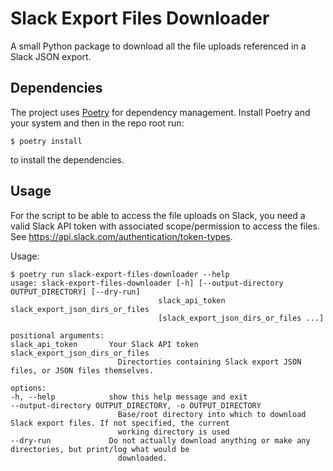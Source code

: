 # Slack Export Files Downloader
A small Python package to download all the file uploads referenced in a Slack
JSON export.

## Dependencies
The project uses [Poetry](https://python-poetry.org) for dependency management.
Install Poetry and your system and then in the repo root run:

    $ poetry install

to install the dependencies.

## Usage
For the script to be able to access the file uploads on Slack, you need a valid
Slack API token with associated scope/permission to access the files. See 
https://api.slack.com/authentication/token-types.

Usage:

    $ poetry run slack-export-files-downloader --help
    usage: slack-export-files-downloader [-h] [--output-directory OUTPUT_DIRECTORY] [--dry-run]
                                     slack_api_token slack_export_json_dirs_or_files
                                     [slack_export_json_dirs_or_files ...]

    positional arguments:
    slack_api_token       Your Slack API token
    slack_export_json_dirs_or_files
                            Directorties containing Slack export JSON files, or JSON files themselves.

    options:
    -h, --help            show this help message and exit
    --output-directory OUTPUT_DIRECTORY, -o OUTPUT_DIRECTORY
                            Base/root directory into which to download Slack export files. If not specified, the current
                            working directory is used
    --dry-run             Do not actually download anything or make any directories, but print/log what would be
                            downloaded.

